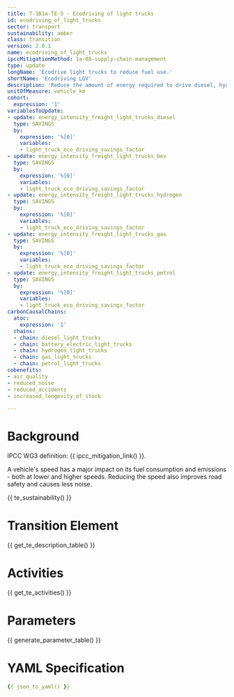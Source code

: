 ```yaml
---
title: T-1B1a-TE-5 - Ecodriving of light trucks
id: ecodriving_of_light_trucks
sector: transport
sustainability: amber
class: transition
version: 2.0.1
name: ecodriving_of_light_trucks
ipccMitigationMethod: 1a-08-supply-chain-management
type: update
longName: 'Ecodrive light trucks to reduce fuel use.'
shortName: 'Ecodriving LGV'
description: 'Reduce the amount of energy required to drive diesel, hydrogen and battery electric light trucks through ecodriving'
unitOfMeasure: vehicle_km
cohort:
  expression: '1'
variablesToUpdate:
- update: energy_intensity_freight_light_trucks_diesel
  type: SAVINGS
  by:
    expression: '%[0]'
    variables:
    - light_truck_eco_driving_savings_factor
- update: energy_intensity_freight_light_trucks_bev
  type: SAVINGS
  by:
    expression: '%[0]'
    variables:
    - light_truck_eco_driving_savings_factor
- update: energy_intensity_freight_light_trucks_hydrogen
  type: SAVINGS
  by:
    expression: '%[0]'
    variables:
    - light_truck_eco_driving_savings_factor
- update: energy_intensity_freight_light_trucks_gas
  type: SAVINGS
  by:
    expression: '%[0]'
    variables:
    - light_truck_eco_driving_savings_factor
- update: energy_intensity_freight_light_trucks_petrol
  type: SAVINGS
  by:
    expression: '%[0]'
    variables:
    - light_truck_eco_driving_savings_factor
carbonCausalChains:
  atoc:
    expression: '1'
  chains:
  - chain: diesel_light_trucks
  - chain: battery_electric_light_trucks
  - chain: hydrogen_light_trucks
  - chain: gas_light_trucks
  - chain: petrol_light_trucks
cobenefits:
- air_quality
- reduced_noise
- reduced_accidents
- increased_longevity_of_stock

---
```




# Background

IPCC WG3 definition: {{ ipcc_mitigation_link() }}.

A vehicle's speed has a major impact on its fuel consumption and emissions - both at lower and higher speeds. Reducing the speed also improves road safety and causes less noise.




{{ te_sustainability() }}

# Transition Element

{{ get_te_description_table() }}


# Activities

{{ get_te_activities() }}


# Parameters

{{ generate_parameter_table() }}


# YAML Specification

```yaml
{{ json_to_yaml() }}
```
